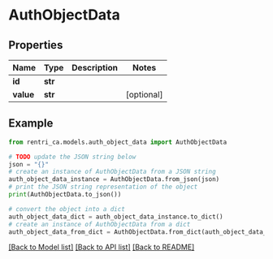# AuthObjectData


## Properties

Name | Type | Description | Notes
------------ | ------------- | ------------- | -------------
**id** | **str** |  | 
**value** | **str** |  | [optional] 

## Example

```python
from rentri_ca.models.auth_object_data import AuthObjectData

# TODO update the JSON string below
json = "{}"
# create an instance of AuthObjectData from a JSON string
auth_object_data_instance = AuthObjectData.from_json(json)
# print the JSON string representation of the object
print(AuthObjectData.to_json())

# convert the object into a dict
auth_object_data_dict = auth_object_data_instance.to_dict()
# create an instance of AuthObjectData from a dict
auth_object_data_from_dict = AuthObjectData.from_dict(auth_object_data_dict)
```
[[Back to Model list]](../README.md#documentation-for-models) [[Back to API list]](../README.md#documentation-for-api-endpoints) [[Back to README]](../README.md)


